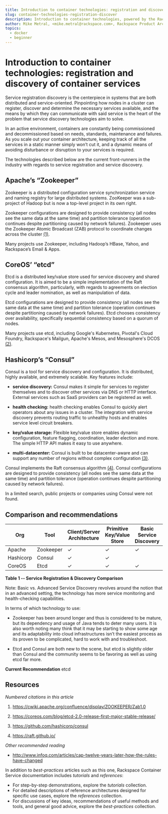 ```yaml
---
title: Introduction to container technologies: registration and discovery of container services
slug: container-technologies-registration-discover
description: Introduction to container technologies, powered by the Rackspace Container Service
author: Mike Metral, <mike.metral@rackspace.com>, Rackspace Product Architect
topics:
  - docker
  - beginner
---
```


# Introduction to container technologies: registration and discovery of container services

Service registration discovery is the centerpiece in systems that are
both distributed and service-oriented. Pinpointing how nodes in a cluster
can register, discover and determine the necessary services available,
and the means by which they can communicate with said service is the
heart of the problem that service discovery technologies aim to solve.

In an active environment, containers are constantly being commissioned
and decommissioned based on needs, standards, maintenance and failures.
As you scale out your container architecture, keeping track of all the
services in a static manner
simply won’t cut it, and a dynamic means of avoiding disturbance or
disruption to your services is required.

The technologies described below are the current front-runners in the
industry with regards to service registration and service
discovery.

## Apache’s “Zookeeper”

Zookeeper is a distributed configuration service synchronization service
and naming registry for large distributed systems. ZooKeeper was a
sub-project of Hadoop but is now a top-level project in its own right.

Zookeeper configurations are designed to provide consistency (all nodes see the same data at the same time) and partition tolerance (operation continues despite partitioning caused by network failures).
Zookeeper uses the Zookeeper Atomic Broadcast (ZAB) protocol to coordinate changes across the
cluster [(1)](#resources).

Many projects use Zookeeper, including Hadoop’s HBase, Yahoo, and
Rackspace’s Email & Apps.

## CoreOS’ “etcd”

Etcd is a distributed key/value store used for service discovery and shared
configuration. It is aimed to be a simple implementation of the Raft
consensus algorithm, particularly, with regards to agreements on
election cycle and leader nomination, as well as manipulation of data.

Etcd configurations are designed to provide consistency (all nodes see the same data at the same time) and partition tolerance (operation continues despite partitioning caused by network failures).
Etcd chooses consistency over availability, specifically
sequential consistency based on a quorum of nodes.

Many projects use etcd, including Google's Kubernetes, Pivotal's Cloud
Foundry, Rackspace's Mailgun, Apache's Mesos, and Mesosphere's DCOS [(2)](#resources).

## Hashicorp’s “Consul”

Consul is a tool for service discovery and configuration. It is distributed,
highly available, and extremely scalable. Key features include:

-   **service discovery:** Consul makes it simple for services to
    register themselves and to discover other services via DNS or HTTP
    interface. External services such as SaaS providers can be
    registered as well.

-   **health checking:** health checking enables Consul to quickly
    alert operators about any issues in a cluster. The integration with
    service discovery prevents routing traffic to unhealthy hosts and
    enables service level circuit breakers.

-   **key/value storage:** Flexible key/value store enables
    dynamic configuration, feature flagging, coordination, leader
    election and more. The simple HTTP API makes it easy to use
    anywhere.

-   **multi-datacenter:** Consul is built to be datacenter-aware
    and can support any number of regions without complex
    configuration [(3)](#resources).

Consul implements the Raft consensus algorithm [(4)](#resources).
Consul configurations are designed to provide consistency (all nodes see the same data at the same time) and partition tolerance (operation continues despite partitioning caused by network failures).

In a limited search, public projects or companies using Consul were not found.

## Comparison and recommendations

| Org       | Tool      | Client/Server  Architecture | Primitive Key/Value Store | Basic  Service Discovery | Advanced Service Discovery | Consistency | Language |
|-----------|-----------|-----------------------------|---------------------------|--------------------------|----------------------------|-------------|----------|
| Apache    | Zookeeper |              ✓              |             ✓             |             ✓            |                            |      ✓      | Java     |
| Hashicorp | Consul    |              ✓              |             ✓             |                          |              ✓             |      ✓      | Go       |
| CoreOS    | Etcd      |              ✓              |             ✓             |             ✓            |                            |      ✓      | Go       |

**Table 1 -­‐ Service Registration & Discovery Comparison**

Note: Basic vs. Advanced Service Discovery revolves around the notion
that in an advanced setting, the technology has more service
monitoring and health-checking capabilities.

In terms of which technology to use:

-   Zookeeper has been around longer and thus is considered to be mature,
    but its dependency and usage of Java tends to deter many users. It
    is also worth noting many think that it may be starting to show some
    age and its adaptability into cloud infrastructures isn’t the
    easiest process as its proven to be complicated, hard to work with
    and troubleshoot.

-   Etcd and Consul are both new to the scene, but etcd is slightly older
    than Consul and the community seems to be favoring as well as
    using etcd far more.

**Current Recommendation** etcd

<a name="resources"></a>
## Resources

*Numbered citations in this article*

1. <https://cwiki.apache.org/confluence/display/ZOOKEEPER/Zab1.0>

2. <https://coreos.com/blog/etcd-2.0-release-first-major-stable-release/>

3. <https://github.com/hashicorp/consul>

4. https://raft.github.io/

*Other recommended reading*

- <http://www.infoq.com/articles/cap-twelve-years-later-how-the-rules-have-changed>

In addition to *best-practices* articles such as this one,
Rackspace Container Service documentation includes *tutorials* and *references*:

* For step-by-step demonstrations, explore the *tutorials* collection.
* For detailed descriptions of reference architectures designed
  for specific use cases,
  explore the *references* collection.
* For discussions of key ideas, recommendations of useful methods and tools, and
  general good advice, explore the *best-practices* collection.
